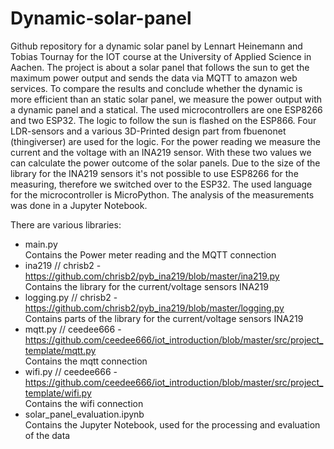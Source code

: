 # Dynamic-solar-panel
Github repository for a dynamic solar panel by Lennart Heinemann and Tobias Tournay for the IOT course at the University of Applied Science in Aachen.
The project is about a solar panel that follows the sun to get the maximum power output and sends the data via MQTT to amazon web services. To compare the results and conclude whether the dynamic is more efficient than an static solar panel, we measure the power output with a dynamic panel and a statical.
The used microcontrollers are one ESP8266 and two ESP32.
The logic to follow the sun is flashed on the ESP866. Four LDR-sensors and a various 3D-Printed design part from fbuenonet (thingiverser) are used for the logic.
For the power reading we measure the current and the voltage with an INA219 sensor. With these two values we can calculate the power outcome of the solar panels. Due to the size of the library for the INA219 sensors it's not possible to use ESP8266 for the measuring, therefore we switched over to the ESP32.
The used language for the microcontroller is MicroPython. The analysis of the measurements was done in a Jupyter Notebook.


There are various libraries:
- main.py <br />
  Contains the Power meter reading and the MQTT connection
- ina219 // chrisb2 - https://github.com/chrisb2/pyb_ina219/blob/master/ina219.py <br />
  Contains the library for the current/voltage sensors INA219
- logging.py // chrisb2 -https://github.com/chrisb2/pyb_ina219/blob/master/logging.py <br />
  Contains parts of the library for the current/voltage sensors INA219
- mqtt.py // ceedee666 - https://github.com/ceedee666/iot_introduction/blob/master/src/project_template/mqtt.py <br />
  Contains the mqtt connection
- wifi.py // ceedee666 - https://github.com/ceedee666/iot_introduction/blob/master/src/project_template/wifi.py <br />
  Contains the wifi connection
 - solar_panel_evaluation.ipynb <br />
   Contains the Jupyter Notebook, used for the processing and evaluation of the data



